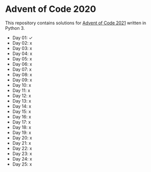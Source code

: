 # Advent of Code 2020

This repository contains solutions for [Advent of Code 2021](https://adventofcode.com/2021/) written in Python 3.

* Day 01: ✓
* Day 02: x
* Day 03: x
* Day 04: x
* Day 05: x
* Day 06: x
* Day 07: x
* Day 08: x
* Day 09: x
* Day 10: x
* Day 11: x
* Day 12: x
* Day 13: x
* Day 14: x
* Day 15: x
* Day 16: x
* Day 17: x
* Day 18: x
* Day 19: x
* Day 20: x
* Day 21: x
* Day 22: x
* Day 23: x
* Day 24: x
* Day 25: x
